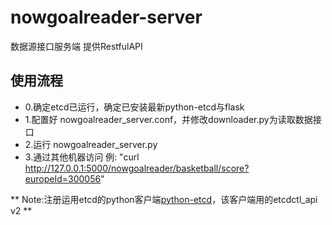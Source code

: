 # nowgoalreader-server
数据源接口服务端 提供RestfulAPI

## 使用流程

* 0.确定etcd已运行，确定已安装最新python-etcd与flask
* 1.配置好 nowgoalreader_server.conf，并修改downloader.py为读取数据接口
* 2.运行 nowgoalreader_server.py
* 3.通过其他机器访问 例: "curl http://127.0.0.1:5000/nowgoalreader/basketball/score?europeId=300056"

** Note:注册运用etcd的python客户端[python-etcd](https://github.com/jplana/python-etcd)，该客户端用的etcdctl_api v2 **
